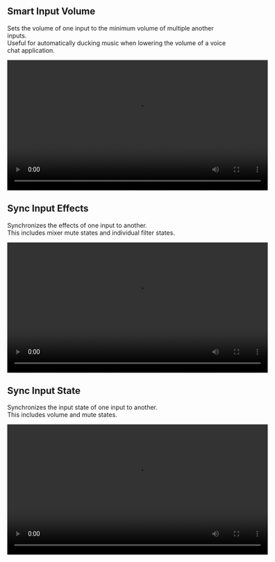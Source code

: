 ## Smart Input Volume

Sets the volume of one input to the minimum volume of multiple another inputs.\
Useful for automatically ducking music when lowering the volume of a voice chat application.

<video src="../assets/minimum.mp4" width="600" height="auto" controls></video>

## Sync Input Effects

Synchronizes the effects of one input to another.\
This includes mixer mute states and individual filter states.

<video src="../assets/effect-sync.mp4" width="600" height="auto" controls></video>

## Sync Input State

Synchronizes the input state of one input to another.\
This includes volume and mute states.

<video src="../assets/input-sync.mp4" width="600" height="auto" controls></video>
